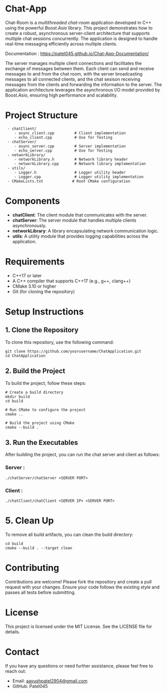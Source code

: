# Chat-App

Chat-Room is a *multithreaded chat-room* application developed in C++ using the powerful *Boost.Asio* library. This project demonstrates how to create a robust, asynchronous server-client architecture that supports multiple chat sessions concurrently. The application is designed to handle real-time messaging efficiently across multiple clients.

Documentation : https://patel045.github.io/Chat-App-Documentation/

The server manages multiple client connections and facilitates the exchange of messages between them. Each client can send and receive messages to and from the chat room, with the server broadcasting messages to all connected clients, and the chat sesison receiving messages from the clients and forwarding the information to the server. The application architecture leverages the asynchronous I/O model provided by Boost.Asio, ensuring high performance and scalability.

# Project Structure
```
 - chatClient/
    - async_client.cpp         # Client implementation
    - echo_client.cpp          # Use for Testing
 - chatServer/
    - async_server.cpp         # Server implementation
    - echo_server.cpp          # Use for Testing
 - networkLibrary/
    - networkLibrary.h         # Network library header
    - networkLibrary.cpp       # Network library implementation
 - utils/
    - Logger.h                 # Logger utility header
    - Logger.cpp               # Logger utility implementation
 - CMakeLists.txt             # Root CMake configuration
```

# Components

 - **chatClient**: The client module that communicates with the server.
 - **chatServer**: The server module that handles multiple clients asynchronously.
 - **networkLibrary**: A library encapsulating network communication logic.
 - **utils**: A utility module that provides logging capabilities across the application.

# Requirements

 - C++17 or later
 - A C++ compiler that supports C++17 (e.g., g++, clang++)
 - CMake 3.10 or higher
 - Git (for cloning the repository)

# Setup Instructions
## 1. Clone the Repository

To clone this repository, use the following command:

```
git clone https://github.com/yourusername/ChatApplication.git
cd ChatApplication
```

## 2. Build the Project

To build the project, follow these steps:

```
# Create a build directory
mkdir build
cd build

# Run CMake to configure the project
cmake ..

# Build the project using CMake
cmake --build .
```

## 3. Run the Executables

After building the project, you can run the chat server and client as follows:

### Server : 
```
./chatServer/chatServer <SERVER PORT>
```

### Client :
```
./chatClient/chatClient <SERVER IP> <SERVER PORT>
```

# 5. Clean Up

To remove all build artifacts, you can clean the build directory:

```
cd build
cmake --build . --target clean
```

# Contributing

Contributions are welcome! Please fork the repository and create a pull request with your changes. Ensure your code follows the existing style and passes all tests before submitting.

# License

This project is licensed under the MIT License. See the LICENSE file for details.


# Contact

If you have any questions or need further assistance, please feel free to reach out:
 - Email: aayushpatel2904@gmail.com
 - GitHub: Patel045